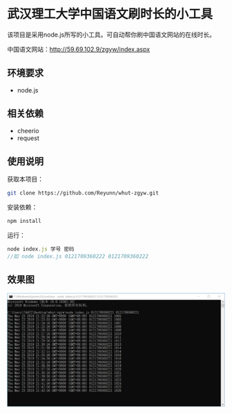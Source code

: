 # 武汉理工大学中国语文刷时长的小工具
该项目是采用node.js所写的小工具。可自动帮你刷中国语文网站的在线时长。

中国语文网站：<http://59.69.102.9/zgyw/index.aspx>

## 环境要求
- node.js
## 相关依赖
- cheerio
- request
## 使用说明
获取本项目：

```bash
git clone https://github.com/Reyunn/whut-zgyw.git
```

安装依赖：

```bash
npm install
```

运行：

```javascript
node index.js 学号 密码
//如 node index.js 0121709360222 0121709360222
```



## 效果图

![效果图](效果图.png)